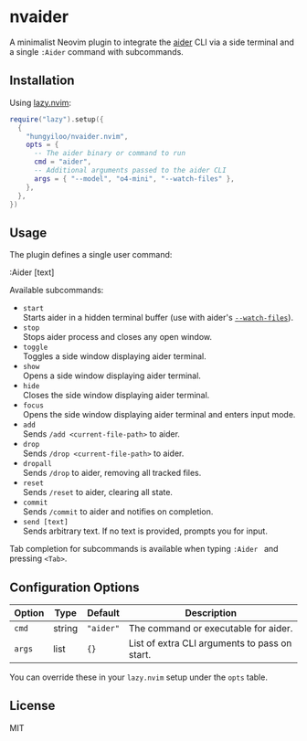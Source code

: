 # nvaider

A minimalist Neovim plugin to integrate the [aider](https://github.com/your/aider) CLI via a side terminal and a single `:Aider` command with subcommands.

## Installation

Using [lazy.nvim](https://github.com/folke/lazy.nvim):

```lua
require("lazy").setup({
  {
    "hungyiloo/nvaider.nvim",
    opts = {
      -- The aider binary or command to run
      cmd = "aider",
      -- Additional arguments passed to the aider CLI
      args = { "--model", "o4-mini", "--watch-files" },
    },
  },
})
```

## Usage

The plugin defines a single user command:

  :Aider <subcommand> [text]

Available subcommands:

- `start`  
  Starts aider in a hidden terminal buffer (use with aider's [`--watch-files`](https://aider.chat/docs/usage/watch.html)).  
- `stop`  
  Stops aider process and closes any open window.  
- `toggle`  
  Toggles a side window displaying aider terminal.  
- `show`  
  Opens a side window displaying aider terminal.  
- `hide`  
  Closes the side window displaying aider terminal.  
- `focus`  
  Opens the side window displaying aider terminal and enters input mode.  
- `add`  
  Sends `/add <current-file-path>` to aider.  
- `drop`  
  Sends `/drop <current-file-path>` to aider.  
- `dropall`  
  Sends `/drop` to aider, removing all tracked files.  
- `reset`  
  Sends `/reset` to aider, clearing all state.  
- `commit`  
  Sends `/commit` to aider and notifies on completion.  
- `send [text]`  
  Sends arbitrary text. If no text is provided, prompts you for input.

Tab completion for subcommands is available when typing `:Aider ` and pressing `<Tab>`.

## Configuration Options

| Option | Type   | Default        | Description                                 |
| ------ | ------ | -------------- | ------------------------------------------- |
| `cmd`  | string | `"aider"`      | The command or executable for aider.   |
| `args` | list   | `{} `          | List of extra CLI arguments to pass on start.|

You can override these in your `lazy.nvim` setup under the `opts` table.

## License

MIT

